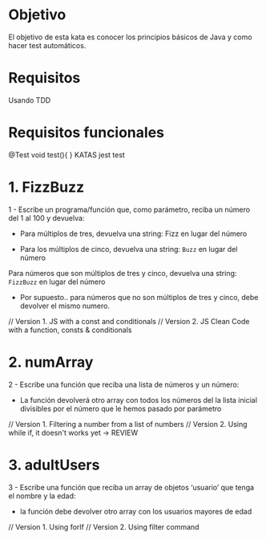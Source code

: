 # Objetivo
El objetivo de esta kata es conocer los principios básicos de Java y como hacer test automáticos.
# Requisitos
Usando TDD
# Requisitos funcionales
@Test
void test(){
}
KATAS jest test
# 1. FizzBuzz

1 - Escribe un programa/función que, como parámetro, reciba un número del 1 al 100 y devuelva: 

- Para múltiplos de tres, devuelva una string: Fizz en lugar del número

- Para los múltiplos de cinco, devuelva una string: `Buzz` en lugar del número
    
 Para números que son múltiplos de tres y cinco, devuelva una string: `FizzBuzz` en lugar del número
    
- Por supuesto.. para números que no son múltiplos de tres y cinco, debe devolver el mismo numero.

// Version 1. JS with a const and conditionals
// Version 2. JS Clean Code with a function, consts & conditionals

# 2. numArray
2 - Escribe una función que reciba una lista de números y un número: 
- La función devolverá otro array con todos los números del la lista inicial divisibles por el número que le hemos pasado por parámetro

// Version 1. Filtering a number from a list of numbers
// Version 2. Using while if, it doesn't works yet -> REVIEW

# 3. adultUsers
3 - Escribe una función que reciba un array de objetos ‘usuario’ que tenga el nombre y la edad: 
- la función debe devolver otro array con los usuarios mayores de edad

// Version 1. Using forIf
// Version 2. Using filter command
